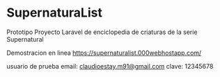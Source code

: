 # SupernaturaList
Prototipo Proyecto Laravel de enciclopedia de criaturas de la serie Supernatural

Demostracion en linea
https://supernaturalist.000webhostapp.com/

usuario de prueba
email: claudioestay.m91@gmail.com
clave: 12345678
